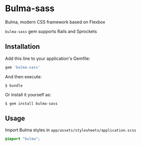 # Bulma-sass

Bulma, modern CSS framework based on Flexbox

`bulma-sass` gem supports Rails and Sprockets

## Installation

Add this line to your application's Gemfile:

```ruby
gem 'bulma-sass'
```

And then execute:

    $ bundle

Or install it yourself as:

    $ gem install bulma-sass

## Usage

Import Bulma styles in `app/assets/stylesheets/application.scss`

```css
@import "bulma";
```
